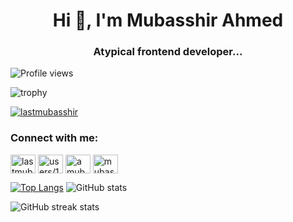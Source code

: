 <h1 align="center">Hi 👋, I'm Mubasshir Ahmed</h1>
<h3 align="center">Atypical frontend developer...</h3>

![Profile views](https://gpvc.arturio.dev/Amubasshir)  

![trophy](https://github-profile-trophy.vercel.app/?username=Amubasshir)

<p align="left"> <a href="https://twitter.com/lastmubasshir" target="blank"><img src="https://img.shields.io/twitter/follow/lastmubasshir?logo=twitter&style=for-the-badge" alt="lastmubasshir" /></a> </p>

<h3 align="left">Connect with me:</h3>
<p align="left">
<a href="https://twitter.com/lastmubasshir" target="blank"><img align="center" src="https://raw.githubusercontent.com/rahuldkjain/github-profile-readme-generator/master/src/images/icons/Social/twitter.svg" alt="lastmubasshir" height="30" width="40" /></a>
<a href="https://stackoverflow.com//users/16774151/mubasshir" target="blank"><img align="center" src="https://raw.githubusercontent.com/rahuldkjain/github-profile-readme-generator/master/src/images/icons/Social/stack-overflow.svg" alt="users/16774151/mubasshir" height="30" width="40" /></a>
  <a href="https://dev.to/amubasshir" target="blank"><img align="center" src="https://cdn.jsdelivr.net/npm/simple-icons@3.0.1/icons/dev-dot-to.svg" alt="amubasshir" height="30" width="40" /></a>
<a href="https://fb.com/mubasshir07/" target="blank"><img align="center" src="https://raw.githubusercontent.com/rahuldkjain/github-profile-readme-generator/master/src/images/icons/Social/facebook.svg" alt="mubasshir07/" height="30" width="40" /></a>
</p>


[![Top Langs](https://github-readme-stats.vercel.app/api/top-langs/?username=Amubasshir)](https://github.com/anuraghazra/github-readme-stats) ![GitHub stats](https://github-readme-stats.vercel.app/api?username=Amubasshir&show_icons=true) 

 

![GitHub streak stats](https://github-readme-streak-stats.herokuapp.com/?user=Amubasshir)  

